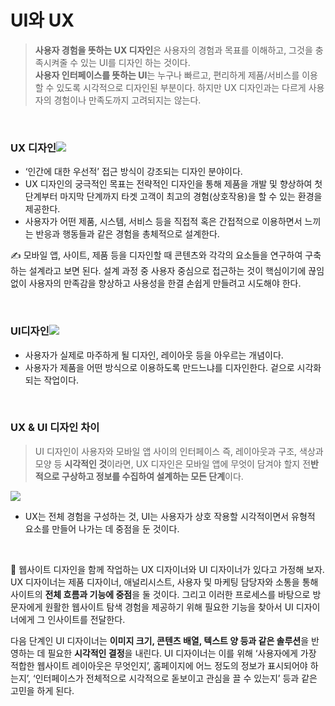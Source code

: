 # UI와 UX

> **사용자 경험을 뜻하는 UX 디자인**은 사용자의 경험과 목표를 이해하고, 그것을 충족시켜줄 수 있는 UI를 디자인 하는 것이다. <br>
> **사용자 인터페이스를 뜻하는 UI**는 누구나 빠르고, 편리하게 제품/서비스를 이용할 수 있도록 시각적으로 디자인된 부분이다. 하지만 UX 디자인과는 다르게 사용자의 경험이나 만족도까지 고려되지는 않는다.

<br>

### UX 디자인![](https://velog.velcdn.com/images/seul06/post/b2499466-0b48-4ff7-acae-c29d24764d58/image.png)

- ‘인간에 대한 우선적’ 접근 방식이 강조되는 디자인 분야이다.
- UX 디자인의 궁극적인 목표는 전략적인 디자인을 통해 제품을 개발 및 향상하여 첫 단계부터 마지막 단계까지 타겟 고객이 최고의 경험(상호작용)을 할 수 있는 환경을 제공한다.
- 사용자가 어떤 제품, 시스템, 서비스 등을 직접적 혹은 간접적으로 이용하면서 느끼는 반응과 행동들과 같은 경험을 총체적으로 설계한다.

✍️ 모바일 앱, 사이트, 제품 등을 디자인할 때 콘텐츠와 각각의 요소들을 연구하여 구축하는 설계라고 보면 된다. 설계 과정 중 사용자 중심으로 접근하는 것이 핵심이기에 끊임없이 사용자의 만족감을 향상하고 사용성을 한결 손쉽게 만들려고 시도해야 한다.

<br>

### UI디자인![](https://velog.velcdn.com/images/seul06/post/29c81e15-cc32-46bb-94af-09723a6dd971/image.png)

- 사용자가 실제로 마주하게 될 디자인, 레이아웃 등을 아우르는 개념이다.
- 사용자가 제품을 어떤 방식으로 이용하도록 만드느냐를 디자인한다. 겉으로 시각화되는 작업이다.

<br>

### UX & UI 디자인 차이

> UI 디자인이 사용자와 모바일 앱 사이의 인터페이스 즉, 레이아웃과 구조, 색상과 모양 등 **시각적인 것**이라면, UX 디자인은 모바일 앱에 무엇이 담겨야 할지 전**반적으로 구상하고 정보를 수집하여 설계하는 모든 단계**이다.

![](https://velog.velcdn.com/images/seul06/post/b50cdd3e-fd62-490f-857d-ca1bc9bb5420/image.png)

- UX는 전체 경험을 구성하는 것, UI는 사용자가 상호 작용할 시각적이면서 유형적 요소를 만들어 나가는 데 중점을 둔 것이다.

<br>

🧐 웹사이트 디자인을 함께 작업하는 UX 디자이너와 UI 디자이너가 있다고 가정해 보자. <br>
UX 디자이너는 제품 디자이너, 애널리시스트, 사용자 및 마케팅 담당자와 소통을 통해 사이트의 **전체 흐름과 기능에 중점**을 둘 것이다.
그리고 이러한 프로세스를 바탕으로 방문자에게 원활한 웹사이트 탐색 경험을 제공하기 위해 필요한 기능을 찾아서 UI 디자이너에게 그 인사이트를 전달한다.

다음 단계인 UI 디자이너는 **이미지 크기, 콘텐츠 배열, 텍스트 양 등과 같은 솔루션**을 반영하는 데 필요한 **시각적인 결정**을 내린다.
UI 디자이너는 이를 위해 ‘사용자에게 가장 적합한 웹사이트 레이아웃은 무엇인지’, 홈페이지에 어느 정도의 정보가 표시되어야 하는지’, ‘인터페이스가 전체적으로 시각적으로 돋보이고 관심을 끌 수 있는지’ 등과 같은 고민을 하게 된다.
